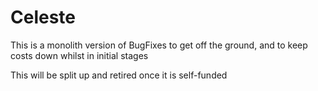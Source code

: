 # Celeste

This is a monolith version of BugFixes to get off the ground, and to keep costs down whilst in initial stages

This will be split up and retired once it is self-funded
